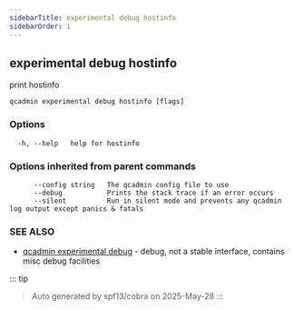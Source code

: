 ```yaml
---
sidebarTitle: experimental debug hostinfo
sidebarOrder: 1
---
```


## experimental debug hostinfo

print hostinfo

```
qcadmin experimental debug hostinfo [flags]
```

### Options

```
  -h, --help   help for hostinfo
```

### Options inherited from parent commands

```
      --config string   The qcadmin config file to use
      --debug           Prints the stack trace if an error occurs
      --silent          Run in silent mode and prevents any qcadmin log output except panics & fatals
```

### SEE ALSO

* [qcadmin experimental debug](experimental_debug.md)	 - debug, not a stable interface, contains misc debug facilities

::: tip
>Auto generated by spf13/cobra on 2025-May-28
:::